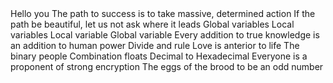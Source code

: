 <o>
Hello you
The path to success is to take massive, determined action
If the path be beautiful, let us not ask where it leads
Global variables
Local variables
Local variable
Global variable
Every addition to true knowledge is an addition to human power
Divide and rule
Love is anterior to life
The binary people
Combination
floats
Decimal to Hexadecimal
Everyone is a proponent of strong encryption
The eggs of the brood to be an odd number

